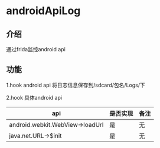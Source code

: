 # androidApiLog
## 介绍
通过frida监控android api  

## 功能
1.hook android api 将日志信息保存到/sdcard/包名/Logs/下  

2.hook 具体android api   

api|是否实现|备注  
---|---|---  
android.webkit.WebView->loadUrl|是 |无
java.net.URL->$init|是 |无


